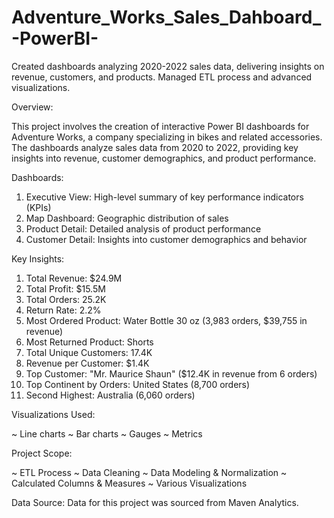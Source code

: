 # Adventure_Works_Sales_Dahboard_-PowerBI-
Created dashboards analyzing 2020-2022 sales data, delivering insights on revenue, customers, and products. Managed ETL process and advanced visualizations.

Overview:

This project involves the creation of interactive Power BI dashboards for Adventure Works, a company specializing in bikes and related accessories. The dashboards analyze sales data from 2020 to 2022, providing key insights into revenue, customer demographics, and product performance.

Dashboards:

1. Executive View: High-level summary of key performance indicators (KPIs)
2. Map Dashboard: Geographic distribution of sales
3. Product Detail: Detailed analysis of product performance
4. Customer Detail: Insights into customer demographics and behavior

Key Insights:

1. Total Revenue: $24.9M
2. Total Profit: $15.5M
3. Total Orders: 25.2K
4. Return Rate: 2.2%
5. Most Ordered Product: Water Bottle 30 oz (3,983 orders, $39,755 in revenue)
6. Most Returned Product: Shorts
7. Total Unique Customers: 17.4K
8. Revenue per Customer: $1.4K
9. Top Customer: "Mr. Maurice Shaun" ($12.4K in revenue from 6 orders)
10. Top Continent by Orders: United States (8,700 orders)
11. Second Highest: Australia (6,060 orders)

Visualizations Used:

~ Line charts
~ Bar charts
~ Gauges
~ Metrics

Project Scope:

~ ETL Process
~ Data Cleaning
~ Data Modeling & Normalization
~ Calculated Columns & Measures
~ Various Visualizations

Data Source:
Data for this project was sourced from Maven Analytics.

